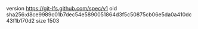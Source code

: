 version https://git-lfs.github.com/spec/v1
oid sha256:d8ce9989c01b7dec54e5890051864d3f5c50875cb06e5da0a410dc43f1b170d2
size 1503
